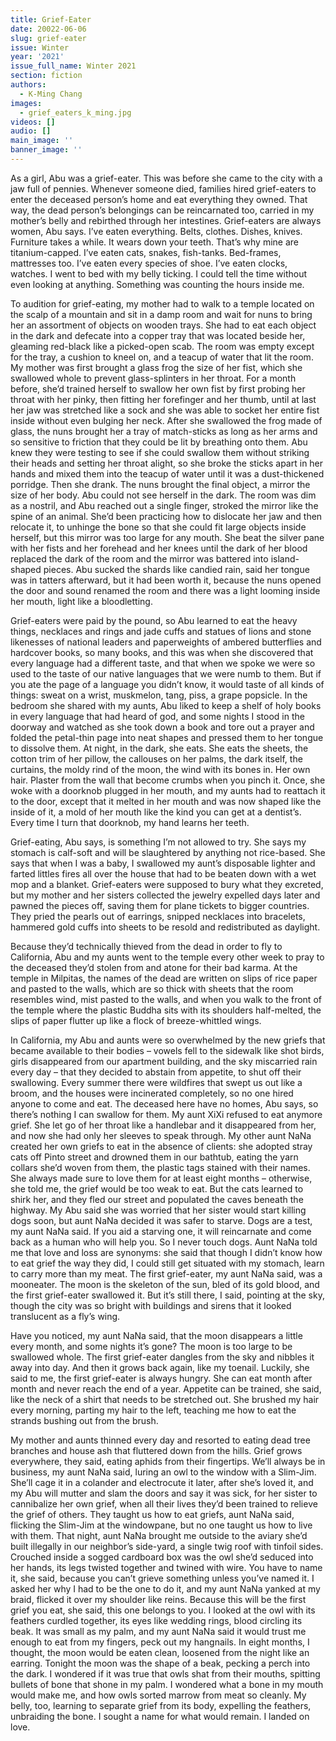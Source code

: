 ```yaml
---
title: Grief-Eater
date: 20022-06-06
slug: grief-eater
issue: Winter
year: '2021'
issue_full_name: Winter 2021
section: fiction
authors:
  - K-Ming Chang
images:
  - grief_eaters_k_ming.jpg
videos: []
audio: []
main_image: ''
banner_image: ''
---
```

As a girl, Abu was a grief-eater. This was before she came to the city with a jaw full of pennies. Whenever someone died, families hired grief-eaters to enter the deceased person’s home and eat everything they owned. That way, the dead person’s belongings can be reincarnated too, carried in my mother’s belly and rebirthed through her intestines. Grief-eaters are always women, Abu says. I’ve eaten everything. Belts, clothes. Dishes, knives. Furniture takes a while. It wears down your teeth. That’s why mine are titanium-capped. I’ve eaten cats, snakes, fish-tanks. Bed-frames, mattresses too. I’ve eaten every species of shoe. I’ve eaten clocks, watches. I went to bed with my belly ticking. I could tell the time without even looking at anything. Something was counting the hours inside me.

To audition for grief-eating, my mother had to walk to a temple located on the scalp of a mountain and sit in a damp room and wait for nuns to bring her an assortment of objects on wooden trays. She had to eat each object in the dark and defecate into a copper tray that was located beside her, gleaming red-black like a picked-open scab. The room was empty except for the tray, a cushion to kneel on, and a teacup of water that lit the room. My mother was first brought a glass frog the size of her fist, which she swallowed whole to prevent glass-splinters in her throat. For a month before, she’d trained herself to swallow her own fist by first probing her throat with her pinky, then fitting her forefinger and her thumb, until at last her jaw was stretched like a sock and she was able to socket her entire fist inside without even bulging her neck. After she swallowed the frog made of glass, the nuns brought her a tray of match-sticks as long as her arms and so sensitive to friction that they could be lit by breathing onto them. Abu knew they were testing to see if she could swallow them without striking their heads and setting her throat alight, so she broke the sticks apart in her hands and mixed them into the teacup of water until it was a dust-thickened porridge. Then she drank. The nuns brought the final object, a mirror the size of her body. Abu could not see herself in the dark. The room was dim as a nostril, and Abu reached out a single finger, stroked the mirror like the spine of an animal. She’d been practicing how to dislocate her jaw and then relocate it, to unhinge the bone so that she could fit large objects inside herself, but this mirror was too large for any mouth. She beat the silver pane with her fists and her forehead and her knees until the dark of her blood replaced the dark of the room and the mirror was battered into island-shaped pieces. Abu sucked the shards like candied rain, said her tongue was in tatters afterward, but it had been worth it, because the nuns opened the door and sound renamed the room and there was a light looming inside her mouth, light like a bloodletting. 

Grief-eaters were paid by the pound, so Abu learned to eat the heavy things, necklaces and rings and jade cuffs and statues of lions and stone likenesses of national leaders and paperweights of ambered butterflies and hardcover books, so many books, and this was when she discovered that every language had a different taste, and that when we spoke we were so used to the taste of our native languages that we were numb to them. But if you ate the page of a language you didn’t know, it would taste of all kinds of things: sweat on a wrist, muskmelon, tang, piss, a grape popsicle. In the bedroom she shared with my aunts, Abu liked to keep a shelf of holy books in every language that had heard of god, and some nights I stood in the doorway and watched as she took down a book and tore out a prayer and folded the petal-thin page into neat shapes and pressed them to her tongue to dissolve them. At night, in the dark, she eats. She eats the sheets, the cotton trim of her pillow, the callouses on her palms, the dark itself, the curtains, the moldy rind of the moon, the wind with its bones in. Her own hair. Plaster from the wall that become crumbs when you pinch it. Once, she woke with a doorknob plugged in her mouth, and my aunts had to reattach it to the door, except that it melted in her mouth and was now shaped like the inside of it, a mold of her mouth like the kind you can get at a dentist’s. Every time I turn that doorknob, my hand learns her teeth. 

Grief-eating, Abu says, is something I’m not allowed to try. She says my stomach is calf-soft and will be slaughtered by anything not rice-based. She says that when I was a baby, I swallowed my aunt’s disposable lighter and farted littles fires all over the house that had to be beaten down with a wet mop and a blanket. Grief-eaters were supposed to bury what they excreted, but my mother and her sisters collected the jewelry expelled days later and pawned the pieces off, saving them for plane tickets to bigger countries. They pried the pearls out of earrings, snipped necklaces into bracelets, hammered gold cuffs into sheets to be resold and redistributed as daylight. 

Because they’d technically thieved from the dead in order to fly to California, Abu and my aunts went to the temple every other week to pray to the deceased they’d stolen from and atone for their bad karma. At the temple in Milpitas, the names of the dead are written on slips of rice paper and pasted to the walls, which are so thick with sheets that the room resembles wind, mist pasted to the walls, and when you walk to the front of the temple where the plastic Buddha sits with its shoulders half-melted, the slips of paper flutter up like a flock of breeze-whittled wings. 

In California, my Abu and aunts were so overwhelmed by the new griefs that became available to their bodies – vowels fell to the sidewalk like shot birds, girls disappeared from our apartment building, and the sky miscarried rain every day – that they decided to abstain from appetite, to shut off their swallowing. Every summer there were wildfires that swept us out like a broom, and the houses were incinerated completely, so no one hired anyone to come and eat. The deceased here have no homes, Abu says, so there’s nothing I can swallow for them. My aunt XiXi refused to eat anymore grief. She let go of her throat like a handlebar and it disappeared from her, and now she had only her sleeves to speak through. My other aunt NaNa created her own griefs to eat in the absence of clients: she adopted stray cats off Pinto street and drowned them in our bathtub, eating the yarn collars she’d woven from them, the plastic tags stained with their names. She always made sure to love them for at least eight months – otherwise, she told me, the grief would be too weak to eat. But the cats learned to shirk her, and they fled our street and populated the caves beneath the highway. My Abu said she was worried that her sister would start killing dogs soon, but aunt NaNa decided it was safer to starve. Dogs are a test, my aunt NaNa said. If you aid a starving one, it will reincarnate and come back as a human who will help you. So I never touch dogs. Aunt NaNa told me that love and loss are synonyms: she said that though I didn’t know how to eat grief the way they did, I could still get situated with my stomach, learn to carry more than my meat. The first grief-eater, my aunt NaNa said, was a mooneater. The moon is the skeleton of the sun, bled of its gold blood, and the first grief-eater swallowed it. But it’s still there, I said, pointing at the sky, though the city was so bright with buildings and sirens that it looked translucent as a fly’s wing. 

Have you noticed, my aunt NaNa said, that the moon disappears a little every month, and some nights it’s gone? The moon is too large to be swallowed whole. The first grief-eater dangles from the sky and nibbles it away into day. And then it grows back again, like my toenail. Luckily, she said to me, the first grief-eater is always hungry. She can eat month after month and never reach the end of a year. Appetite can be trained, she said, like the neck of a shirt that needs to be stretched out. She brushed my hair every morning, parting my hair to the left, teaching me how to eat the strands bushing out from the brush.   

My mother and aunts thinned every day and resorted to eating dead tree branches and house ash that fluttered down from the hills. Grief grows everywhere, they said, eating aphids from their fingertips. We’ll always be in business, my aunt NaNa said, luring an owl to the window with a Slim-Jim. She’ll cage it in a colander and electrocute it later, after she’s loved it, and my Abu will mutter and slam the doors and say it was sick, for her sister to cannibalize her own grief, when all their lives they’d been trained to relieve the grief of others. They taught us how to eat griefs, aunt NaNa said, flicking the Slim-Jim at the windowpane, but no one taught us how to live with them. That night, aunt NaNa brought me outside to the aviary she’d built illegally in our neighbor’s side-yard, a single twig roof with tinfoil sides. Crouched inside a sogged cardboard box was the owl she’d seduced into her hands, its legs twisted together and twined with wire. You have to name it, she said, because you can’t grieve something unless you’ve named it. I asked her why I had to be the one to do it, and my aunt NaNa yanked at my braid, flicked it over my shoulder like reins. Because this will be the first grief you eat, she said, this one belongs to you. I looked at the owl with its feathers curdled together, its eyes like wedding rings, blood circling its beak. It was small as my palm, and my aunt NaNa said it would trust me enough to eat from my fingers, peck out my hangnails. In eight months, I thought, the moon would be eaten clean, loosened from the night like an earring. Tonight the moon was the shape of a beak, pecking a perch into the dark. I wondered if it was true that owls shat from their mouths, spitting bullets of bone that shone in my palm. I wondered what a bone in my mouth would make me, and how owls sorted marrow from meat so cleanly. My belly, too, learning to separate grief from its body, expelling the feathers, unbraiding the bone. I sought a name for what would remain. I landed on love.
